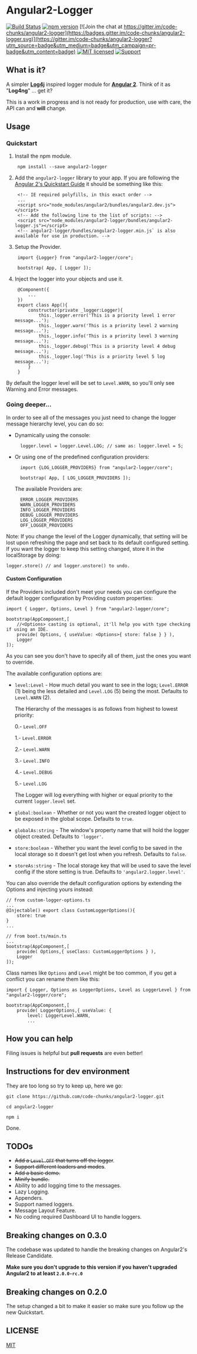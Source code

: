 # Angular2-Logger

[![Build Status](https://travis-ci.org/code-chunks/angular2-logger.svg?branch=master)](https://travis-ci.org/code-chunks/angular2-logger)
[![npm version](https://badge.fury.io/js/angular2-logger.svg)](https://badge.fury.io/js/angular2-logger)
[![Join the chat at https://gitter.im/code-chunks/angular2-logger](https://badges.gitter.im/code-chunks/angular2-logger.svg)](https://gitter.im/code-chunks/angular2-logger?utm_source=badge&utm_medium=badge&utm_campaign=pr-badge&utm_content=badge)
[![MIT licensed](https://img.shields.io/badge/license-MIT-blue.svg)](https://raw.githubusercontent.com/code-chunks/angular2-logger/master/LICENSE)
[![Support](https://supporter.60devs.com/api/b/cjv93jwfwck3yp8z2mn1d9gay)](https://supporter.60devs.com/give/cjv93jwfwck3yp8z2mn1d9gay)

## What is it?

A simpler **[Log4j](http://logging.apache.org/log4j/2.x/)** inspired logger module for **[Angular 2](https://angular.io/)**. Think of it as "**Log4ng**" ... get it?

This is a work in progress and is not ready for production, use with care, the API can and **will** change.

## Usage

### Quickstart

1. Install the npm module.
    
		npm install --save angular2-logger

2. Add the `angular2-logger` library to your app. If you are following the [Angular 2's Quickstart Guide](https://angular.io/docs/ts/latest/quickstart.html) it should be something like this:

		<!-- IE required polyfills, in this exact order -->
		...
		<script src="node_modules/angular2/bundles/angular2.dev.js"></script>
		<!-- Add the following line to the list of scripts: -->
		<script src="node_modules/angular2-logger/bundles/angular2-logger.js"></script>
		<!-- angular2-logger/bundles/angular2-logger.min.js` is also available for use in production. -->


3. Setup the Provider.

        import {Logger} from "angular2-logger/core";

        bootstrap( App, [ Logger ]);

4. Inject the logger into your objects and use it.

		@Component({
			...
		})
		export class App(){
			constructor(private _logger:Logger){
				this._logger.error('This is a priority level 1 error message...');
				this._logger.warn('This is a priority level 2 warning message...');
				this._logger.info('This is a priority level 3 warning message...');
				this._logger.debug('This is a priority level 4 debug message...');
				this._logger.log('This is a priority level 5 log message...');
			}
		}
    
By default the logger level will be set to `Level.WARN`, so you'll only see Warning and Error messages. 

### Going deeper...

In order to see all of the messages you just need to change the logger message hierarchy level, you can do so:

- Dynamically using the console:

        logger.level = logger.Level.LOG; // same as: logger.level = 5;      
    
- Or using one of the predefined configuration providers:

        import {LOG_LOGGER_PROVIDERS} from "angular2-logger/core";
       
        bootstrap( App, [ LOG_LOGGER_PROVIDERS ]);

    The available Providers are:

        ERROR_LOGGER_PROVIDERS
        WARN_LOGGER_PROVIDERS
        INFO_LOGGER_PROVIDERS
        DEBUG_LOGGER_PROVIDERS
        LOG_LOGGER_PROVIDERS
        OFF_LOGGER_PROVIDERS

Note: If you change the level of the Logger dynamically, that setting will be lost upon refreshing the page and set back to its default configured setting.
If you want the logger to keep this setting changed, store it in the localStorage by doing:

    logger.store() // and logger.unstore() to undo.

#### Custom Configuration

If the Providers included don't meet your needs you can configure the default logger configuration by Providing custom properties:

    import { Logger, Options, Level } from "angular2-logger/core";

    bootstrap(AppComponent,[
        //<Options> casting is optional, it'll help you with type checking if using an IDE.
        provide( Options, { useValue: <Options>{ store: false } } ),
        Logger
    ]);

As you can see you don't have to specify all of them, just the ones you want to override.

The available configuration options are:

* `level:Level` - How much detail you want to see in the logs; `Level.ERROR` (1) being the less detailed and `Level.LOG` (5) being the most. Defaults to `Level.WARN` (2).

    The Hierarchy of the messages is as follows from highest to lowest priority:

     0.- `Level.OFF`

     1.- `Level.ERROR`

     2.- `Level.WARN`

     3.- `Level.INFO`

     4.- `Level.DEBUG`

     5.- `Level.LOG`

     The Logger will log everything with higher or equal priority to the current `logger.level` set.

* `global:boolean` - Whether or not you want the created logger object to be exposed in the global scope. Defaults to `true`.
* `globalAs:string` - The window's property name that will hold the logger object created. Defaults to `'logger'`.
* `store:boolean` - Whether you want the level config to be saved in the local storage so it doesn't get lost when you refresh. Defaults to `false`.
* `storeAs:string` - The local storage key that will be used to save the level config if the store setting is true. Defaults to `'angular2.logger.level'`.

You can also override the default configuration options by extending the Options and injecting yours instead:

    // from custom-logger-options.ts
    ...
    @Injectable() export class CustomLoggerOptions(){
        store: true
    }
    ...

    // from boot.ts/main.ts
    ...
    bootstrap(AppComponent,[
        provide( Options,{ useClass: CustomLoggerOptions } ),
        Logger
    ]);

Class names like `Options` and `Level` might be too common, if you get a conflict you can rename them like this:

    import { Logger, Options as LoggerOptions, Level as LoggerLevel } from "angular2-logger/core";

    bootstrap(AppComponent,[
        provide( LoggerOptions,{ useValue: {
            level: LoggerLevel.WARN,
            ...

## How you can help
Filing issues is helpful but **pull requests** are even better!

## Instructions for dev environment
They are too long so try to keep up, here we go:

    git clone https://github.com/code-chunks/angular2-logger.git

    cd angular2-logger

    npm i

Done.

## TODOs
- <del>Add a `Level.OFF` that turns off the logger</del>.
- <del>Support different loaders and modes</del>.
- <del>Add a basic demo.</del>
- <del>Minify bundle.</del>
- Ability to add logging time to the messages.
- Lazy Logging.
- Appenders.
- Support named loggers.
- Message Layout Feature.
- No coding required Dashboard UI to handle loggers.

## Breaking changes on 0.3.0
The codebase was updated to handle the breaking changes on Angular2's Release Candidate.

**Make sure you don't upgrade to this version if you haven't upgraded Angular2 to at least `2.0.0-rc.0`**

## Breaking changes on 0.2.0
The setup changed a bit to make it easier so make sure you follow up the new Quickstart.

## LICENSE

[MIT](https://opensource.org/licenses/MIT)
